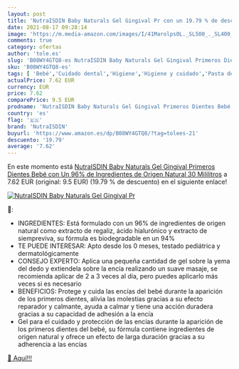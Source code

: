 ```yaml
---
layout: post
title: 'NutraISDIN Baby Naturals Gel Gingival Pr con un 19.79 % de descuento'
date: 2021-08-17 09:28:14
image: 'https://m.media-amazon.com/images/I/41Marolps0L._SL500_._SL400_.jpg'
comments: true
category: ofertas
author: 'tole.es'
slug: 'B08WY4GTQ8-es NutraISDIN Baby Naturals Gel Gingival Primeros Dientes...'
sku: 'B08WY4GTQ8-es'
tags: [ 'Bebé','Cuidado dental','Higiene','Higiene y cuidado','Pasta de dientes','bebé','nutraisdin', ]
actualPrice: 7.62 EUR
currency: EUR
price: 7.62
comparePrice: 9.5 EUR
prodname: 'NutraISDIN Baby Naturals Gel Gingival Primeros Dientes Bebé  con Un 96% de Ingredientes de Origen Natural  30 Mililitros'
country: 'es'
flag: '🇪🇸'
brand: 'NutraISDIN'
buyurl: 'https://www.amazon.es/dp/B08WY4GTQ8/?tag=tolees-21'
descuento: '19.79'
average: '7.62'
---
```


En este momento está [NutraISDIN Baby Naturals Gel Gingival Primeros Dientes Bebé  con Un 96% de Ingredientes de Origen Natural  30 Mililitros](https://www.amazon.es/dp/B08WY4GTQ8/?tag=tolees-21) a 7.62 EUR (original: 9.5 EUR) (19.79 %  de descuento) en el siguiente enlace!

[![NutraISDIN Baby Naturals Gel Gingival Pr](https://m.media-amazon.com/images/I/41Marolps0L._SL500_._SL400_.jpg)](https://www.amazon.es/dp/B08WY4GTQ8/?tag=tolees-21)

🔎:

- INGREDIENTES: Está formulado con un 96% de ingredientes de origen natural como extracto de regaliz, ácido hialurónico y extracto de siempreviva, su fórmula es biodegradable en un 94%
- TE PUEDE INTERESAR: Apto desde los 0 meses, testado pediátrica y dermatológicamente
- CONSEJO EXPERTO: Aplica una pequeña cantidad de gel sobre la yema del dedo y extiendela sobre la encía realizando un suave masaje, se recomienda aplicar de 2 a 3 veces al día, pero puedes aplicarlo más veces si es necesario
- BENEFICIOS: Protege y cuida las encías del bebé durante la aparición de los primeros dientes, alivia las molestias gracias a su efecto reparador y calmante, ayuda a calmar y tiene una acción duradera gracias a su capacidad de adhesión a la encía
- Gel para el cuidado y protección de las encías durante la aparición de los primeros dientes del bebé, su fórmula contiene ingredientes de origen natural y ofrece un efecto de larga duración gracias a su adherencia a las encías

[🛒 Aquí!!!](https://www.amazon.es/dp/B08WY4GTQ8/?tag=tolees-21)
